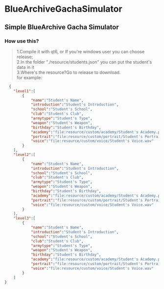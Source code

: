 # BlueArchiveGachaSimulator
## Simple BlueArchive Gacha Simulator

### How use this?
  > 1.Compile it with qt6, or If you're windows user you can choose release;  
  > 2.In the folder "./resource/students.json" you can put the student's data in it  
  > 3.Where's the resource?Go to release to download.  
  > for example:  
```json
  {
    "level1":[
        {
            "name":"Student's Name",
            "introduction":"Student's Introduction",
            "school":"Student's School",
            "club":"Student's Club",
            "armytype":"Student's Type",
            "weapon":"Student's Weapon",
            "birthday":"Student's Birthday",
            "academy":"file:resource/custom/academy/Student's Academy.png",
            "portrait":"file:resource/custom/portrait/Student's Portrait.png",
            "voice":"file:resource/custom/voice/Student's Voice.wav"
        }
    ],
    "level2":[
        {
            "name":"Student's Name",
            "introduction":"Student's Introduction",
            "school":"Student's School",
            "club":"Student's Club",
            "armytype":"Student's Type",
            "weapon":"Student's Weapon",
            "birthday":"Student's Birthday",
            "academy":"file:resource/custom/academy/Student's Academy.png",
            "portrait":"file:resource/custom/portrait/Student's Portrait.png",
            "voice":"file:resource/custom/voice/Student's Voice.wav"
        }
    ],
    "level3":[
        {
            "name":"Student's Name",
            "introduction":"Student's Introduction",
            "school":"Student's School",
            "club":"Student's Club",
            "armytype":"Student's Type",
            "weapon":"Student's Weapon",
            "birthday":"Student's Birthday",
            "academy":"file:resource/custom/academy/Student's Academy.png",
            "portrait":"file:resource/custom/portrait/Student's Portrait.png",
            "voice":"file:resource/custom/voice/Student's Voice.wav"
        }
    ]
}
```

